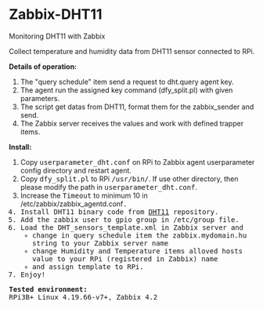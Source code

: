 # Zabbix-DHT11
Monitoring DHT11 with Zabbix

Collect temperature and humidity data from DHT11 sensor connected to RPi.

<b>Details of operation:</b>
1. The "query schedule" item send a request to dht.query agent key.
2. The agent run the assigned key command (dfy_split.pl) with given parameters.
3. The script get datas from DHT11, format them for the zabbix_sender and send.
4. The Zabbix server receives the values and work with defined trapper items.

<b>Install:</b>
1. Copy <tt>userparameter_dht.conf</tt> on RPi to Zabbix agent userparameter config directory and restart agent.
2. Copy <tt>dfy_split.pl</tt> to RPi <tt>/usr/bin/</tt>. If use other directory, then please modify the path in <tt>userparameter_dht.conf</tt>.
3. Increase the <tt>Timeout</tt> to minimum 10 in </tt>/etc/zabbix/zabbix_agentd.conf<tt>.
4. Install DHT11 binary code from <a href=https://github.com/Doffy1/DHT11>DHT11<a> repository.
5. Add the <tt>zabbix</tt> user to <tt>gpio</tt> group in <tt>/etc/group</tt> file.
6. Load the <tt>DHT_sensors_template.xml</tt> in Zabbix server and
    - change in query schedule item the <tt>zabbix.mydomain.hu</tt> string to your Zabbix server name
    - change Humidity and Temperature items alloved hosts value to your RPi (registered in Zabbix) name
    - and assign template to RPi.
7. Enjoy!

<b>Tested environment:</b><br>
RPi3B+ Linux 4.19.66-v7+, Zabbix 4.2
